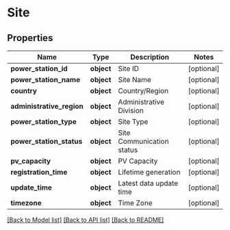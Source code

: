 # Site

## Properties
Name | Type | Description | Notes
------------ | ------------- | ------------- | -------------
**power_station_id** | **object** | Site ID | [optional] 
**power_station_name** | **object** | Site Name | [optional] 
**country** | **object** | Country/Region | [optional] 
**administrative_region** | **object** | Administrative Division | [optional] 
**power_station_type** | **object** | Site Type | [optional] 
**power_station_status** | **object** | Site Communication status | [optional] 
**pv_capacity** | **object** | PV Capacity | [optional] 
**registration_time** | **object** | Lifetime generation | [optional] 
**update_time** | **object** | Latest data update time | [optional] 
**timezone** | **object** | Time Zone | [optional] 

[[Back to Model list]](../README.md#documentation-for-models) [[Back to API list]](../README.md#documentation-for-api-endpoints) [[Back to README]](../README.md)

